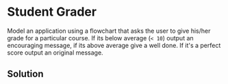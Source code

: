 # Student Grader

Model an application using a flowchart that asks the user to give his/her grade for a particular course. If its below average (`< 10`) output an encouraging message, if its above average give a well done. If it's a perfect score output an original message.

## Solution

<!-- Place your solution here. You can remove this comment -->

